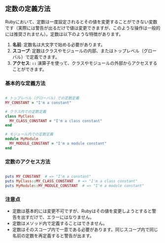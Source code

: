 ## 定数の定義方法

Rubyにおいて、定数は一度設定されるとその値を変更することができない変数です（実際には警告が出るだけで値は変更できますが、このような操作は一般的には推奨されません）。定数は以下のような特徴があります。

1. **名前**: 定数名は大文字で始める必要があります。
2. **スコープ**: 定数はクラスやモジュールの内部、またはトップレベル（グローバル）で定義できます。
3. **アクセス**: **`::`** 演算子を使って、クラスやモジュールの外部からアクセスすることができます。

### **基本的な定義方法**

```ruby

# トップレベル（グローバル）での定数定義
MY_CONSTANT = "I'm a constant"

# クラス内での定数定義
class MyClass
  MY_CLASS_CONSTANT = "I'm a class constant"
end

# モジュール内での定数定義
module MyModule
  MY_MODULE_CONSTANT = "I'm a module constant"
end

```

### **定数のアクセス方法**

```ruby

puts MY_CONSTANT  # => "I'm a constant"
puts MyClass::MY_CLASS_CONSTANT  # => "I'm a class constant"
puts MyModule::MY_MODULE_CONSTANT  # => "I'm a module constant"

```

### **注意点**

- 定数は基本的には変更不可ですが、Rubyはその値を変更しようとすると警告を出すだけで、エラーにはなりません。
- 定数はメソッド内で定義することはできません。
- 定数はそのスコープ内で一意である必要があります。同じスコープ内で同じ名前の定数を再定義すると警告が出ます。